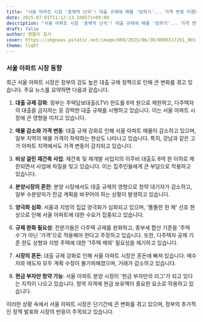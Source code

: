 ```yaml
---
title: "서울 아파트 시장 '총체적 난국'! 대출 규제에 매물 '빙하기'... 가격 변동 터졌다! 지금 당장 주목해야 할 8가지"
date: 2025-07-01T11:12:13.348571+09:00
description: "서울 아파트 시장 '총체적 난국'! 대출 규제에 매물 '빙하기'... 가격 변동 터졌다! 지금 당장 주목해야 할 8가지"
draft: false
author: 벤틀리 집사
cover: https://imgnews.pstatic.net/image/009/2025/06/30/0005517261_001_20250630213112211.jpg
theme: light
---
```


### 서울 아파트 시장 동향

최근 서울 아파트 시장은 정부의 강도 높은 대출 규제 정책으로 인해 큰 변화를 겪고 있습니다. 주요 뉴스를 요약하면 다음과 같습니다.

1. **대출 규제 강화**: 정부는 주택담보대출(LTV) 한도를 6억 원으로 제한하고, 다주택자의 대출을 금지하는 등 강력한 대출 규제를 시행하고 있습니다. 이는 서울 아파트 시장에 큰 영향을 미치고 있습니다.

2. **매물 감소와 가격 변동**: 대출 규제 강화로 인해 서울 아파트 매물이 감소하고 있으며, 일부 지역의 매물 가격이 하락하는 현상도 나타나고 있습니다. 특히, 강남과 같은 고가 아파트 지역에서도 가격 변동이 감지되고 있습니다.

3. **비상 걸린 재건축 사업**: 재건축 및 재개발 사업지의 이주비 대출도 6억 원 이하로 제한되면서 사업에 차질을 빚고 있습니다. 이는 집주인들에게 큰 부담으로 작용하고 있습니다.

4. **분양시장의 혼란**: 분양 시장에서도 대출 규제의 영향으로 청약 대기자가 감소하고, 일부 수분양자가 잔금 계획을 바꾸어야 하는 상황이 발생하고 있습니다.

5. **양극화 심화**: 서울과 지방의 집값 양극화가 심화되고 있으며, '똘똘한 한 채' 선호 현상으로 인해 서울 아파트에 대한 수요가 집중되고 있습니다.

6. **규제 완화 필요성**: 전문가들은 다주택 규제를 완화하고, 종부세 합산 기준을 '주택 수'가 아닌 '가격'으로 적용해야 한다고 주장하고 있습니다. 또한, 다주택자 공제 기준 한도 상향과 지방 주택에 대한 '1주택 제외' 필요성을 제기하고 있습니다.

7. **시장의 혼돈**: 대출 규제 강화로 인해 서울 아파트 시장은 혼돈에 빠져 있습니다. 매수자와 매도자 모두 계획 수정이 불가피해졌으며, 거래가 감소하고 있습니다.

8. **현금 부자만 청약 가능**: 서울 아파트 분양 시장이 '현금 부자만의 리그'가 되고 있다는 지적이 나오고 있습니다. 청약 자격에 현금 보유액이 중요한 요소로 작용하고 있습니다.

이러한 상황 속에서 서울 아파트 시장은 단기간에 큰 변화를 겪고 있으며, 정부의 추가적인 정책 발표와 시장의 반응이 주목되고 있습니다.